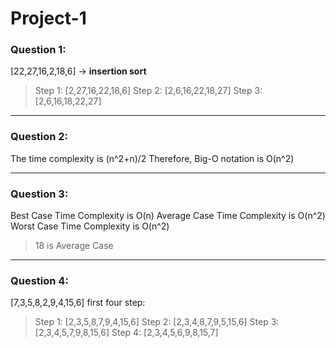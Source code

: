 # Project-1

### Question 1:

[22,27,16,2,18,6] -> **insertion sort**
>Step 1: [2,27,16,22,18,6]
>Step 2: [2,6,16,22,18,27]
>Step 3: [2,6,16,18,22,27]

----------------------------------------

### Question 2:

The time complexity is (n^2+n)/2
Therefore, Big-O notation is O(n^2)

----------------------------------------

### Question 3:

Best Case Time Complexity is O(n)
Average Case Time Complexity is O(n^2)
Worst Case Time Complexity is O(n^2)
>18 is Average Case

----------------------------------------

### Question 4:

[7,3,5,8,2,9,4,15,6] first four step:
>Step 1: [2,3,5,8,7,9,4,15,6]
>Step 2: [2,3,4,8,7,9,5,15,6]
>Step 3: [2,3,4,5,7,9,8,15,6]
>Step 4: [2,3,4,5,6,9,8,15,7]
